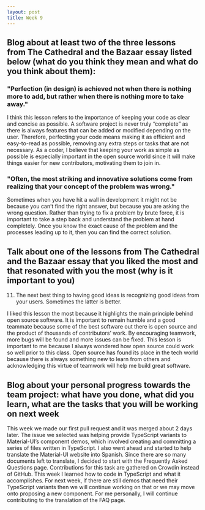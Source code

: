 ```yaml
---
layout: post
title: Week 9
---
```


## Blog about at least two of the three lessons from The Cathedral and the Bazaar essay listed below (what do you think they mean and what do you think about them):

### "Perfection (in design) is achieved not when there is nothing more to add, but rather when there is nothing more to take away."

I think this lesson refers to the importance of keeping your code as clear and concise as possible. A software project is never truly “complete” as there is always features that can be added or modified depending on the user. Therefore, perfecting your code means making it as efficient and easy-to-read as possible, removing any extra steps or tasks that are not necessary. As a coder, I believe that keeping your work as simple as possible is especially important in the open source world since it will make things easier for new contributors, motivating them to join in.

### "Often, the most striking and innovative solutions come from realizing that your concept of the problem was wrong."

Sometimes when you have hit a wall in development it might not be because you can’t find the right answer, but because you are asking the wrong question. Rather than trying to fix a problem by brute force, it is important to take a step back and understand the problem at hand completely. Once you know the exact cause of the problem and the processes leading up to it, then you can find the correct solution. 

## Talk about one of the lessons from The Cathedral and the Bazaar essay that you liked the most and that resonated with you the most (why is it important to you)

11. The next best thing to having good ideas is recognizing good ideas from your users. Sometimes the latter is better. 

I liked this lesson the most because it highlights the main principle behind open source software. It is important to remain humble and a good teammate because some of the best software out there is open source and the product of thousands of contributors’ work. By encouraging teamwork, more bugs will be found and more issues can be fixed. This lesson is important to me because I always wondered how open source could work so well prior to this class. Open source has found its place in the tech world because there is always something new to learn from others and acknowledging this virtue of teamwork will help me build great software. 

## Blog about your personal progress towards the team project: what have you done, what did you learn, what are the tasks that you will be working on next week

This week we made our first pull request and it was merged about 2 days later. The issue we selected was helping provide TypeScript variants to Material-UI’s component demos, which involved creating and committing a series of files written in TypeScript. I also went ahead and started to help translate the Material-UI website into Spanish. Since there are so many documents left to translate, I decided to start with the Frequently Asked Questions page. Contributions for this task are gathered on Crowdin instead of GitHub. This week I learned how to code in TypeScript and what it accomplishes. For next week, if there are still demos that need their TypeScript variants then we will continue working on that or we may move onto proposing a new component. For me personally, I will continue contributing to the translation of the FAQ page.
